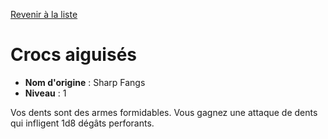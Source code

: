 [Revenir à la liste](list.md)

# Crocs aiguisés

 * **Nom d'origine** : Sharp Fangs
 * **Niveau** : 1


<p><span id="ctl00_MainContent_DetailedOutput">Vos dents sont des armes formidables. Vous gagnez une attaque de dents qui infligent 1d8 dégâts perforants.&nbsp;</span></p>